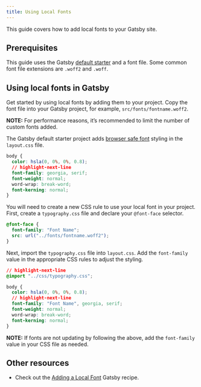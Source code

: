 ```yaml
---
title: Using Local Fonts
---
```


This guide covers how to add local fonts to your Gatsby site.

## Prerequisites

This guide uses the Gatsby [default starter](https://github.com/gatsbyjs/gatsby-starter-default) and a font file. Some common font file extensions are `.woff2` and `.woff`.

## Using local fonts in Gatsby

Get started by using local fonts by adding them to your project. Copy the font file into your Gatsby project, for example, `src/fonts/fontname.woff2`.

**NOTE:** For performance reasons, it’s recommended to limit the number of custom fonts added.

The Gatsby default starter project adds [browser safe font](https://developer.mozilla.org/en-US/docs/Learn/CSS/Styling_text/Fundamentals#Default_fonts) styling in the `layout.css` file.

```css:title=src/components/layout.css
body {
  color: hsla(0, 0%, 0%, 0.8);
  // highlight-next-line
  font-family: georgia, serif;
  font-weight: normal;
  word-wrap: break-word;
  font-kerning: normal;
}
```

You will need to create a new CSS rule to use your local font in your project. First, create a `typography.css` file and declare your `@font-face` selector.

```css:title=src/css/typography.css
@font-face {
  font-family: "Font Name";
  src: url("../fonts/fontname.woff2");
}
```

Next, import the `typography.css` file into `layout.css`. Add the `font-family` value in the appropriate CSS rules to adjust the styling.

```css:title=src/components/layout.css
// highlight-next-line
@import "../css/typography.css";

body {
  color: hsla(0, 0%, 0%, 0.8);
  // highlight-next-line
  font-family: "Font Name", georgia, serif;
  font-weight: normal;
  word-wrap: break-word;
  font-kerning: normal;
}
```

**NOTE:** If fonts are not updating by following the above, add the `font-family` value in your CSS file as needed.

## Other resources

- Check out the [Adding a Local Font](/docs/recipes/styling-css/#adding-a-local-font) Gatsby recipe.
